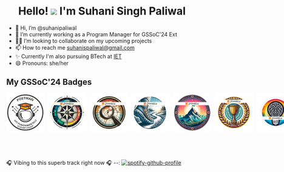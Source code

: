<h1 align="center">Hello! <img src="https://raw.githubusercontent.com/MartinHeinz/MartinHeinz/master/wave.gif" width="30px"> I'm Suhani Singh Paliwal</h1>

- 👋 Hi, I’m @suhanipaliwal
- 🌱 I’m currently working as a Program Manager for GSSoC'24 Ext
- 👯‍♀️ I’m looking to collaborate on my upcoming projects
- 📫 How to reach me suhanispaliwal@gmail.com
- ✨ Currently I'm also pursuing BTech at [IET](https://www.ietlucknow.ac.in/)
- 😄 Pronouns: she/her
  
<!---
suhanipaliwal/suhanipaliwal is a ✨ special ✨ repository because its `README.md` (this file) appears on your GitHub profile.
You can click the Preview link to take a look at your changes.
--->
## My GSSoC'24 Badges 
<div style='display:flex; align-items:center; gap: 10px;' align='center'>
<img src="https://raw.githubusercontent.com/girlscript/gssoc-website-new/main/public/badges/postman.png" width="100px" height="100px" />
  <img src="https://github.com/girlscript/gssoc-website-new/blob/main/public/badges/1.png" width="100px" height="100px" />
  <img src="https://github.com/girlscript/gssoc-website-new/blob/main/public/badges/2.png" width="100px" height="100px" />
  <img src="https://github.com/girlscript/gssoc-website-new/blob/main/public/badges/3.png" width="100px" height="100px" />
  <img src="https://github.com/girlscript/gssoc-website-new/blob/main/public/badges/4.png" width="100px" height="100px" />
  <img src="https://github.com/girlscript/gssoc-website-new/blob/main/public/badges/5.png" width="100px" height="100px" />
  <img src="https://github.com/girlscript/gssoc-website-new/blob/main/public/badges/6.png" width="100px" height="100px" />
</div>
<br>
<br>

#
 🎧 Vibing to this superb track right now 🎧 
--:
[![spotify-github-profile](https://spotify-github-profile.kittinanx.com/api/view?uid=31ik7hp6yn5wqialc4ltfjsb6dka&cover_image=true&theme=novatorem&show_offline=false&background_color=121212&interchange=true&bar_color=53b14f&bar_color_cover=false)](https://github.com/kittinan/spotify-github-profile) 
